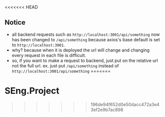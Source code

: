 <<<<<<< HEAD
## Notice

* all backend requests such as `http://localhost:3001/api/something` now has been changed
to `/api/something` because axios's base default is set to `http://localhost:3001`.
* why? because when it is deployed the url will change and changing every request in each file
is difficult. 
* so, if you want to make a request to backend, just put on the relative url not the full url. 
ex. just put `/api/something` instead of `http://localhost:3001/api/something`
=======
# SEng.Project
>>>>>>> 196de94f652d0e50dacc472a3e43ef2e9b7ac898
